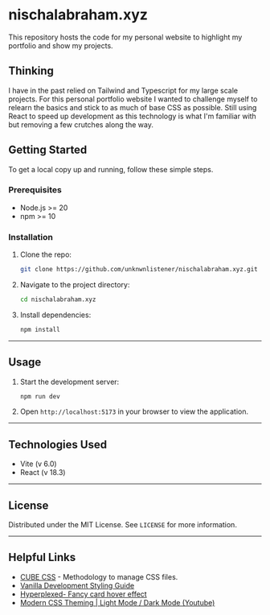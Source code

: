 # nischalabraham.xyz

This repository hosts the code for my personal website to highlight my portfolio and show my projects.

## Thinking

I have in the past relied on Tailwind and Typescript for my large scale projects. For this personal portfolio website I wanted to challenge myself to relearn the basics and stick to as much of base CSS as possible. Still using React to speed up development as this technology is what I'm familiar with but removing a few crutches along the way.

## Getting Started

To get a local copy up and running, follow these simple steps.

### Prerequisites

- Node.js >= 20
- npm >= 10

### Installation

1. Clone the repo:

   ```bash
   git clone https://github.com/unknwnlistener/nischalabraham.xyz.git
   ```

2. Navigate to the project directory:

   ```bash
   cd nischalabraham.xyz
   ```

3. Install dependencies:

   ```bash
   npm install
   ```

---

## Usage

1. Start the development server:

   ```bash
   npm run dev
   ```

2. Open `http://localhost:5173` in your browser to view the application.

---

## Technologies Used

- Vite (v 6.0)
- React (v 18.3)

---

## License

Distributed under the MIT License. See `LICENSE` for more information.

---

## Helpful Links

- [CUBE CSS](https://cube.fyi/) - Methodology to manage CSS files.
- [Vanilla Development Styling Guide](https://plainvanillaweb.com/pages/styling.html)
- [Hyperplexed- Fancy card hover effect](https://youtu.be/htGfnF1zN4g?si=rVjUr7uJpIv3A6j4)
- [Modern CSS Theming | Light Mode / Dark Mode (Youtube)](https://youtu.be/F1s8MZoGVL8?si=zDN-iQuQqxWafw3i)
